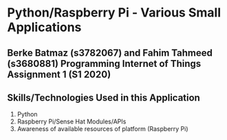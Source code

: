 # Python/Raspberry Pi - Various Small Applications
## Berke Batmaz (s3782067) and Fahim Tahmeed (s3680881) Programming Internet of Things Assignment 1 (S1 2020)

## Skills/Technologies Used in this Application
1. Python
2. Raspberry Pi/Sense Hat Modules/APIs
3. Awareness of available resources of platform (Raspberry Pi)
